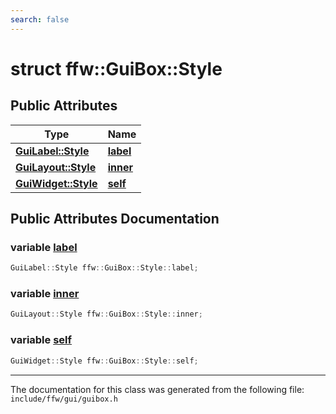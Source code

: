 ```yaml
---
search: false
---
```


# struct ffw::GuiBox::Style

## Public Attributes

|Type|Name|
|-----|-----|
|**[GuiLabel::Style](structffw_1_1_gui_label_1_1_style.md)**|[**label**](structffw_1_1_gui_box_1_1_style.md#1abddeab06f5c9c0e60264f6bf62267763)|
|**[GuiLayout::Style](structffw_1_1_gui_layout_1_1_style.md)**|[**inner**](structffw_1_1_gui_box_1_1_style.md#1a4c40145af07221df388daa5ebcdfab20)|
|**[GuiWidget::Style](structffw_1_1_gui_widget_1_1_style.md)**|[**self**](structffw_1_1_gui_box_1_1_style.md#1ada044c45b13ca6c6e87d97a3486a1c1b)|


## Public Attributes Documentation

### variable <a id="1abddeab06f5c9c0e60264f6bf62267763" href="#1abddeab06f5c9c0e60264f6bf62267763">label</a>

```cpp
GuiLabel::Style ffw::GuiBox::Style::label;
```



### variable <a id="1a4c40145af07221df388daa5ebcdfab20" href="#1a4c40145af07221df388daa5ebcdfab20">inner</a>

```cpp
GuiLayout::Style ffw::GuiBox::Style::inner;
```



### variable <a id="1ada044c45b13ca6c6e87d97a3486a1c1b" href="#1ada044c45b13ca6c6e87d97a3486a1c1b">self</a>

```cpp
GuiWidget::Style ffw::GuiBox::Style::self;
```





----------------------------------------
The documentation for this class was generated from the following file: `include/ffw/gui/guibox.h`
